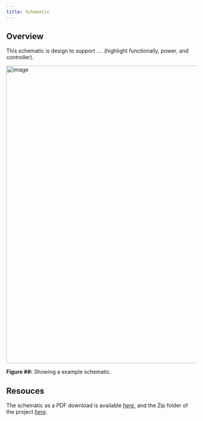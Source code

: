 ```yaml
---
title: Schematic
---
```


## Overview

This schematic is design to support .... (highlight functionally, power, and controller).


<img width="1147" height="787" alt="image" src="https://github.com/user-attachments/assets/87f81830-9b93-4804-a4b5-c5c74cf4a186" />

**Figure ##:** Showing a example schematic.


## Resouces

The schematic as a PDF download is available [*here*](ExampleSchematic.pdf), and the Zip folder of the project [*here*](dummyZip.zip).
